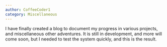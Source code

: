 ```yaml
---
author: CoffeeCoder1
category: Miscellaneous
---
```

I have finally created a blog to document my progress in various projects, and miscellaneous other adventures. It is still in development, and more will come soon, but I needed to test the system quickly, and this is the result.
